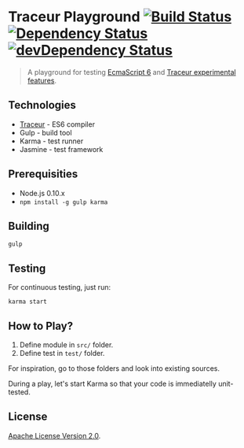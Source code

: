# Traceur Playground [![Build Status](https://travis-ci.org/lfryc/traceur-playground.png?branch=master)](https://travis-ci.org/lfryc/traceur-playground) [![Dependency Status](https://david-dm.org/lfryc/traceur-playground.png)](https://david-dm.org/lfryc/traceur-playground) [![devDependency Status](https://david-dm.org/lfryc/traceur-playground/dev-status.png)](https://david-dm.org/lfryc/traceur-playground#info=devDependencies) #

> A playground for testing [EcmaScript 6](http://kangax.github.io/compat-table/es6/) and [Traceur experimental features](https://github.com/google/traceur-compiler/wiki/LanguageFeatures).

## Technologies

* [Traceur](https://github.com/google/traceur-compiler) - ES6 compiler
* Gulp - build tool
* Karma - test runner
* Jasmine - test framework


## Prerequisities

* Node.js 0.10.x
* `npm install -g gulp karma`

## Building

    gulp


## Testing

For continuous testing, just run:

    karma start

## How to Play?

1. Define module in `src/` folder.
2. Define test in `test/` folder.

For inspiration, go to those folders and look into existing sources.

During a play, let's start Karma so that your code is immediatelly unit-tested.


## License ##

[Apache License Version 2.0](http://www.apache.org/licenses/LICENSE-2.0.html).
